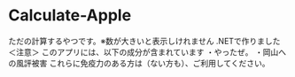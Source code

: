 # Calculate-Apple
ただの計算するやつです。※数が大きいと表示しけれません
.NETで作りました
＜注意＞
このアプリには、以下の成分が含まれています
・やったぜ。
・岡山への風評被害
これらに免疫力のある方は（ない方も）、ご利用してください。
